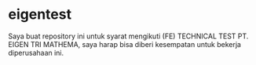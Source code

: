 # eigentest
Saya buat repository ini untuk syarat mengikuti (FE) TECHNICAL TEST PT. EIGEN TRI MATHEMA, saya harap bisa diberi kesempatan untuk bekerja diperusahaan ini.
